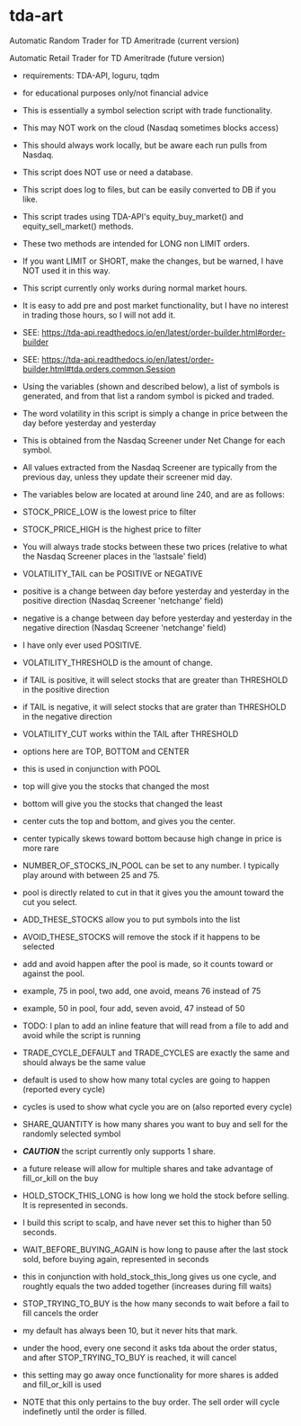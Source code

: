 # tda-art

Automatic Random Trader for TD Ameritrade (current version)

Automatic Retail Trader for TD Ameritrade (future version)

- requirements: TDA-API, loguru, tqdm

- for educational purposes only/not financial advice

- This is essentially a symbol selection script with trade functionality.

- This may NOT work on the cloud (Nasdaq sometimes blocks access)
- This should always work locally, but be aware each run pulls from Nasdaq.

- This script does NOT use or need a database.
- This script does log to files, but can be easily converted to DB if you like.

- This script trades using TDA-API's equity_buy_market() and equity_sell_market() methods.
- These two methods are intended for LONG non LIMIT orders.
- If you want LIMIT or SHORT, make the changes, but be warned, I have NOT used it in this way.

- This script currently only works during normal market hours. 
- It is easy to add pre and post market functionality, but I have no interest in trading those hours, so I will not add it.
- SEE: https://tda-api.readthedocs.io/en/latest/order-builder.html#order-builder
- SEE: https://tda-api.readthedocs.io/en/latest/order-builder.html#tda.orders.common.Session

- Using the variables (shown and described below), a list of symbols is generated, and from that list a random symbol is picked and traded.

- The word volatility in this script is simply a change in price between the day before yesterday and yesterday
- This is obtained from the Nasdaq Screener under Net Change for each symbol.
- All values extracted from the Nasdaq Screener are typically from the previous day, unless they update their screener mid day.

- The variables below are located at around line 240, and are as follows:

- STOCK_PRICE_LOW is the lowest price to filter
- STOCK_PRICE_HIGH is the highest price to filter
- You will always trade stocks between these two prices (relative to what the Nasdaq Screener places in the 'lastsale' field)

- VOLATILITY_TAIL can be POSITIVE or NEGATIVE
- positive is a change between day before yesterday and yesterday in the positive direction (Nasdaq Screener 'netchange' field)
- negative is a change between day before yesterday and yesterday in the negative direction (Nasdaq Screener 'netchange' field)
- I have only ever used POSITIVE. 

- VOLATILITY_THRESHOLD is the amount of change.
- if TAIL is positive, it will select stocks that are greater than THRESHOLD in the positive direction
- if TAIL is negative, it will select stocks that are grater than THRESHOLD in the negative direction

- VOLATILITY_CUT works within the TAIL after THRESHOLD
- options here are TOP, BOTTOM and CENTER
- this is used in conjunction with POOL
- top will give you the stocks that changed the most
- bottom will give you the stocks that changed the least
- center cuts the top and bottom, and gives you the center. 
- center typically skews toward bottom because high change in price is more rare

- NUMBER_OF_STOCKS_IN_POOL can be set to any number. I typically play around with between 25 and 75.
- pool is directly related to cut in that it gives you the amount toward the cut you select.

- ADD_THESE_STOCKS allow you to put symbols into the list
- AVOID_THESE_STOCKS will remove the stock if it happens to be selected
- add and avoid happen after the pool is made, so it counts toward or against the pool.
- example, 75 in pool, two add, one avoid, means 76 instead of 75
- example, 50 in pool, four add, seven avoid, 47 instead of 50

- TODO: I plan to add an inline feature that will read from a file to add and avoid while the script is running

- TRADE_CYCLE_DEFAULT and TRADE_CYCLES are exactly the same and should always be the same value
- default is used to show how many total cycles are going to happen (reported every cycle)
- cycles is used to show what cycle you are on (also reported every cycle)

- SHARE_QUANTITY is how many shares you want to buy and sell for the randomly selected symbol
- ***CAUTION*** the script currently only supports 1 share.
- a future release will allow for multiple shares and take advantage of fill_or_kill on the buy

- HOLD_STOCK_THIS_LONG is how long we hold the stock before selling. It is represented in seconds.
- I build this script to scalp, and have never set this to higher than 50 seconds.

- WAIT_BEFORE_BUYING_AGAIN is how long to pause after the last stock sold, before buying again, represented in seconds
- this in conjunction with hold_stock_this_long gives us one cycle, and roughtly equals the two added together (increases during fill waits)

- STOP_TRYING_TO_BUY is the how many seconds to wait before a fail to fill cancels the order
- my default has always been 10, but it never hits that mark. 
- under the hood, every one second it asks tda about the order status, and after STOP_TRYING_TO_BUY is reached, it will cancel
- this setting may go away once functionality for more shares is added and fill_or_kill is used
- NOTE that this only pertains to the buy order. The sell order will cycle indefinetly until the order is filled.

